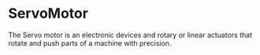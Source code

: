 # ServoMotor
The Servo motor is an electronic devices and rotary or linear actuators that rotate and push parts of a machine with precision.
